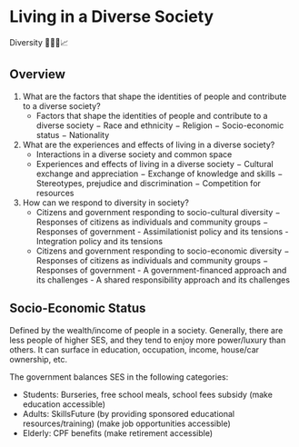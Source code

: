 # Living in a Diverse Society

Diversity 🏳️‍🌈💅📈

## Overview

1. What are the factors that shape the identities of people and contribute to a diverse society?
    - Factors that shape the identities of people and contribute to a diverse society
        − Race and ethnicity
        − Religion
        − Socio-economic status
        − Nationality
2. What are the experiences and effects of living in a diverse society?
    - Interactions in a diverse society and common space
    - Experiences and effects of living in a diverse society
        − Cultural exchange and appreciation
        − Exchange of knowledge and skills
        − Stereotypes, prejudice and discrimination
        − Competition for resources
3. How can we respond to diversity in society?
    - Citizens and government responding to socio-cultural diversity
        − Responses of citizens as individuals and community groups
        − Responses of government
            - Assimilationist policy and its tensions
            - Integration policy and its tensions
    - Citizens and government responding to socio-economic diversity
        − Responses of citizens as individuals and community groups
        − Responses of government
            - A government-financed approach and its challenges
            - A shared responsibility approach and its challenges

## Socio-Economic Status

Defined by the wealth/income of people in a society. Generally, there are less people of higher SES, and they tend to
enjoy more power/luxury than others. It can surface in education, occupation, income, house/car ownership, etc.

The government balances SES in the following categories:
- Students: Burseries, free school meals, school fees subsidy (make education accessible)
- Adults: SkillsFuture (by providing sponsored educational resources/training) (make job opportunities accessible)
- Elderly: CPF benefits (make retirement accessible)